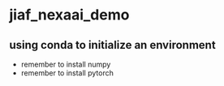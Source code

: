 ﻿# jiaf_nexaai_demo

## using conda to initialize an environment
- remember to install numpy
- remember to install pytorch
